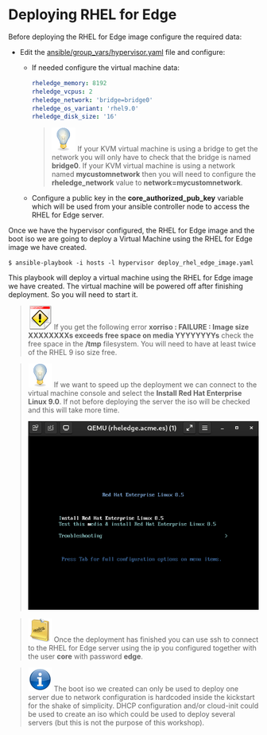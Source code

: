 # Deploying RHEL for Edge

Before deploying the RHEL for Edge image configure the required data:

* Edit the [ansible/group_vars/hypervisor.yaml](ansible/group_vars/hypervisor.yaml) file and configure:

  * If needed configure the virtual machine data:

    ```yaml
    rheledge_memory: 8192
    rheledge_vcpus: 2
    rheledge_network: 'bridge=bridge0'
    rheledge_os_variant: 'rhel9.0'
    rheledge_disk_size: '16'
    ```

    > ![TIP](icons/tip-icon.png) If your KVM virtual machine is using a bridge to get the network you will only have to check that the bridge is named **bridge0**. If your KVM virtual machine is using a network named **mycustomnetwork** then you will need to configure the **rheledge_network** value to **network=mycustomnetwork**.
  
  * Configure a public key in the **core_authorized_pub_key** variable which will be used from your ansible controller node to access the RHEL for Edge server.

Once we have the hypervisor configured, the RHEL for Edge image and the boot iso we are going to deploy a Virtual Machine using the RHEL for Edge image we have created.

```console
$ ansible-playbook -i hosts -l hypervisor deploy_rhel_edge_image.yaml
```

This playbook will deploy a virtual machine using the RHEL for Edge image we have created. The virtual machine will be powered off after finishing deployment. So you will need to start it.

> ![IMPORTANT](icons/important-icon.png) If you get the following error **xorriso : FAILURE : Image size XXXXXXXXs exceeds free space on media YYYYYYYYs** check the free space in the **/tmp** filesystem. You will need to have at least twice of the RHEL 9 iso size free.

> ![TIP](icons/tip-icon.png) If we want to speed up the deployment we can connect to the virtual machine console and select the **Install Red Hat Enterprise Linux 9.0**. If not before deploying the server the iso will be checked and this will take more time.
>
> ![BOOT](imgs/rheledge-boot.png)

> ![NOTE](icons/note-icon.png) Once the deployment has finished you can use ssh to connect to the RHEL for Edge server using the ip you configured together with the user **core** with password **edge**.

> ![INFORMATION](icons/information-icon.png) The boot iso we created can only be used to deploy one server due to network configuration is hardcoded inside the kickstart for the shake of simplicity. DHCP configuration and/or cloud-init could be used to create an iso which could be used to deploy several servers (but this is not the purpose of this workshop).

